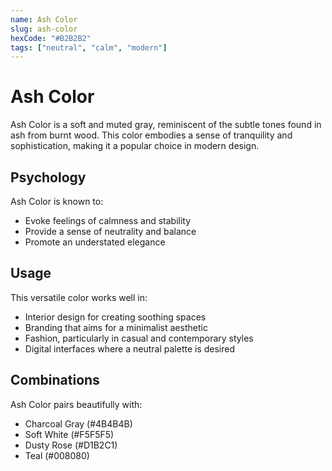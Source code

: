 ```yaml
---
name: Ash Color  
slug: ash-color  
hexCode: "#B2B2B2"  
tags: ["neutral", "calm", "modern"]  
---
```


# Ash Color

Ash Color is a soft and muted gray, reminiscent of the subtle tones found in ash from burnt wood. This color embodies a sense of tranquility and sophistication, making it a popular choice in modern design.

## Psychology

Ash Color is known to:
- Evoke feelings of calmness and stability
- Provide a sense of neutrality and balance
- Promote an understated elegance

## Usage

This versatile color works well in:
- Interior design for creating soothing spaces
- Branding that aims for a minimalist aesthetic
- Fashion, particularly in casual and contemporary styles
- Digital interfaces where a neutral palette is desired

## Combinations

Ash Color pairs beautifully with:
- Charcoal Gray (#4B4B4B)
- Soft White (#F5F5F5)
- Dusty Rose (#D1B2C1)
- Teal (#008080)